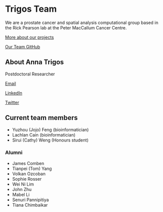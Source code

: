# Trigos Team

We are a prostate cancer and spatial analysis computational group based in the Rick Pearson lab at the Peter MacCallum Cancer Centre. 

[More about our projects](https://www.petermac.org/research/labs/rick-pearson)

[Our Team GitHub](https://github.com/trigosteam)

## About Anna Trigos
Postdoctoral Researcher

[Email](mailto:anna.trigos@petermac.org)

[LinkedIn](https://www.linkedin.com/in/anna-trigos/)

[Twitter](https://twitter.com/anna_t_g)

## Current team members
- Yuzhou (Jojo) Feng (bioinformatician)
- Lachlan Cain (bioinformatician)
- Sirui (Cathy) Weng (Honours student)

### Alumni
- James Comben
- Tianpei (Tom) Yang
- Volkan Ozcoban
- Sophie Rosser
- Wei Ni Lim
- John Zhu
- Mabel Li
- Senuri Pannipitiya
- Tiana Chimbaikar
